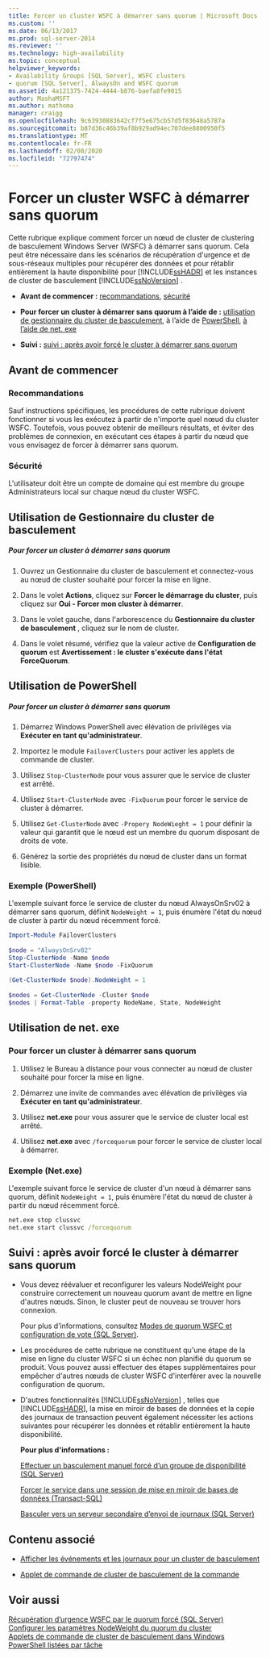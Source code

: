 ```yaml
---
title: Forcer un cluster WSFC à démarrer sans quorum | Microsoft Docs
ms.custom: ''
ms.date: 06/13/2017
ms.prod: sql-server-2014
ms.reviewer: ''
ms.technology: high-availability
ms.topic: conceptual
helpviewer_keywords:
- Availability Groups [SQL Server], WSFC clusters
- quorum [SQL Server], AlwaysOn and WSFC quorum
ms.assetid: 4a121375-7424-4444-b876-baefa8fe9015
author: MashaMSFT
ms.author: mathoma
manager: craigg
ms.openlocfilehash: 9c63930883642cf7f5e675cb57d5f83648a5787a
ms.sourcegitcommit: b87d36c46b39af8b929ad94ec707dee8800950f5
ms.translationtype: MT
ms.contentlocale: fr-FR
ms.lasthandoff: 02/08/2020
ms.locfileid: "72797474"
---
```

# <a name="force-a-wsfc-cluster-to-start-without-a-quorum"></a>Forcer un cluster WSFC à démarrer sans quorum
  Cette rubrique explique comment forcer un nœud de cluster de clustering de basculement Windows Server (WSFC) à démarrer sans quorum.  Cela peut être nécessaire dans les scénarios de récupération d'urgence et de sous-réseaux multiples pour récupérer des données et pour rétablir entièrement la haute disponibilité pour [!INCLUDE[ssHADR](../../../includes/sshadr-md.md)] et les instances de cluster de basculement [!INCLUDE[ssNoVersion](../../../includes/ssnoversion-md.md)] .  
  
-   **Avant de commencer :**  [recommandations](#Recommendations), [sécurité](#Security)  
  
-   **Pour forcer un cluster à démarrer sans quorum à l’aide de :**  [utilisation de gestionnaire du cluster de basculement](#FailoverClusterManagerProcedure), à l’aide de [PowerShell](#PowerShellProcedure), [à l’aide de net. exe](#CommandPromptProcedure)  
  
-   **Suivi :**  [suivi : après avoir forcé le cluster à démarrer sans quorum](#FollowUp)  
  
##  <a name="BeforeYouBegin"></a>Avant de commencer  
  
###  <a name="Recommendations"></a> Recommandations  
 Sauf instructions spécifiques, les procédures de cette rubrique doivent fonctionner si vous les exécutez à partir de n'importe quel nœud du cluster WSFC.  Toutefois, vous pouvez obtenir de meilleurs résultats, et éviter des problèmes de connexion, en exécutant ces étapes à partir du nœud que vous envisagez de forcer à démarrer sans quorum.  
  
###  <a name="Security"></a> Sécurité  
 L'utilisateur doit être un compte de domaine qui est membre du groupe Administrateurs local sur chaque nœud du cluster WSFC.  
  
##  <a name="FailoverClusterManagerProcedure"></a>Utilisation de Gestionnaire du cluster de basculement  
  
##### <a name="to-force-a-cluster-to-start-without-a-quorum"></a>Pour forcer un cluster à démarrer sans quorum  
  
1.  Ouvrez un Gestionnaire du cluster de basculement et connectez-vous au nœud de cluster souhaité pour forcer la mise en ligne.  
  
2.  Dans le volet **Actions**, cliquez sur **Forcer le démarrage du cluster**, puis cliquez sur **Oui - Forcer mon cluster à démarrer**.  
  
3.  Dans le volet gauche, dans l'arborescence du **Gestionnaire du cluster de basculement** , cliquez sur le nom de cluster.  
  
4.  Dans le volet résumé, vérifiez que la valeur active de **Configuration de quorum** est  **Avertissement : le cluster s'exécute dans l'état ForceQuorum**.  
  
##  <a name="PowerShellProcedure"></a>Utilisation de PowerShell  
  
##### <a name="to-force-a-cluster-to-start-without-a-quorum"></a>Pour forcer un cluster à démarrer sans quorum  
  
1.  Démarrez Windows PowerShell avec élévation de privilèges via **Exécuter en tant qu'administrateur**.  
  
2.  Importez le module `FailoverClusters` pour activer les applets de commande de cluster.  
  
3.  Utilisez `Stop-ClusterNode` pour vous assurer que le service de cluster est arrêté.  
  
4.  Utilisez `Start-ClusterNode` avec `-FixQuorum` pour forcer le service de cluster à démarrer.  
  
5.  Utilisez `Get-ClusterNode` avec `-Propery NodeWieght = 1` pour définir la valeur qui garantit que le nœud est un membre du quorum disposant de droits de vote.  
  
6.  Générez la sortie des propriétés du nœud de cluster dans un format lisible.  
  
### <a name="example-powershell"></a>Exemple (PowerShell)  
 L'exemple suivant force le service de cluster du nœud AlwaysOnSrv02 à démarrer sans quorum, définit `NodeWeight = 1`, puis énumère l'état du nœud de cluster à partir du nœud récemment forcé.  
  
```powershell  
Import-Module FailoverClusters  
  
$node = "AlwaysOnSrv02"  
Stop-ClusterNode -Name $node  
Start-ClusterNode -Name $node -FixQuorum  
  
(Get-ClusterNode $node).NodeWeight = 1  
  
$nodes = Get-ClusterNode -Cluster $node  
$nodes | Format-Table -property NodeName, State, NodeWeight
```  
  
##  <a name="CommandPromptProcedure"></a>Utilisation de net. exe  
  
### <a name="to-force-a-cluster-to-start-without-a-quorum"></a>Pour forcer un cluster à démarrer sans quorum  
  
1.  Utilisez le Bureau à distance pour vous connecter au nœud de cluster souhaité pour forcer la mise en ligne.  
  
2.  Démarrez une invite de commandes avec élévation de privilèges via **Exécuter en tant qu'administrateur**.  
  
3.  Utilisez **net.exe** pour vous assurer que le service de cluster local est arrêté.  
  
4.  Utilisez **net.exe** avec `/forcequorum` pour forcer le service de cluster local à démarrer.  
  
### <a name="example-netexe"></a>Exemple (Net.exe)  
 L'exemple suivant force le service de cluster d'un nœud à démarrer sans quorum, définit `NodeWeight = 1`, puis énumère l'état du nœud de cluster à partir du nœud récemment forcé.  
  
```cmd
net.exe stop clussvc  
net.exe start clussvc /forcequorum  
```  
  
##  <a name="FollowUp"></a>Suivi : après avoir forcé le cluster à démarrer sans quorum  
  
-   Vous devez réévaluer et reconfigurer les valeurs NodeWeight pour construire correctement un nouveau quorum avant de mettre en ligne d'autres nœuds. Sinon, le cluster peut de nouveau se trouver hors connexion.  
  
     Pour plus d’informations, consultez [Modes de quorum WSFC et configuration de vote &#40;SQL Server&#41;](wsfc-quorum-modes-and-voting-configuration-sql-server.md).  
  
-   Les procédures de cette rubrique ne constituent qu'une étape de la mise en ligne du cluster WSFC si un échec non planifié du quorum se produit.  Vous pouvez aussi effectuer des étapes supplémentaires pour empêcher d'autres nœuds de cluster WSFC d'interférer avec la nouvelle configuration de quorum.  
  
-   D'autres fonctionnalités [!INCLUDE[ssNoVersion](../../../includes/ssnoversion-md.md)] , telles que [!INCLUDE[ssHADR](../../../includes/sshadr-md.md)], la mise en miroir de bases de données et la copie des journaux de transaction peuvent également nécessiter les actions suivantes pour récupérer les données et rétablir entièrement la haute disponibilité.  
  
     **Pour plus d'informations :**  
  
     [Effectuer un basculement manuel forcé d’un groupe de disponibilité &#40;SQL Server&#41;](../../../database-engine/availability-groups/windows/perform-a-forced-manual-failover-of-an-availability-group-sql-server.md)  
  
     [Forcer le service dans une session de mise en miroir de bases de données &#40;Transact-SQL&#41;](../../../database-engine/database-mirroring/force-service-in-a-database-mirroring-session-transact-sql.md)  
  
     [Basculer vers un serveur secondaire d’envoi de journaux &#40;SQL Server&#41;](../../../database-engine/log-shipping/fail-over-to-a-log-shipping-secondary-sql-server.md)  
  
##  <a name="RelatedContent"></a> Contenu associé  
  
-   [Afficher les événements et les journaux pour un cluster de basculement](https://docs.microsoft.com/previous-versions/windows/it-pro/windows-server-2008-R2-and-2008/cc772342(v=ws.11))  
  
-   [Applet de commande de cluster de basculement de la commande](https://technet.microsoft.com/library/ee461045.aspx)  
  
## <a name="see-also"></a>Voir aussi  
 [Récupération d’urgence WSFC par le quorum forcé &#40;SQL Server&#41;](wsfc-disaster-recovery-through-forced-quorum-sql-server.md)   
 [Configurer les paramètres NodeWeight du quorum du cluster](configure-cluster-quorum-nodeweight-settings.md)   
 [Applets de commande de cluster de basculement dans Windows PowerShell listées par tâche](https://technet.microsoft.com/library/ee619761\(WS.10\).aspx)  
